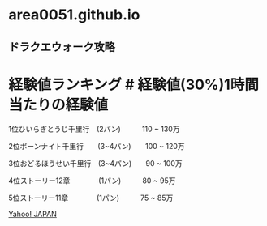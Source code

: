 # area0051.github.io

## ドラクエウォーク攻略

# 経験値ランキング # 経験値(30%)1時間当たりの経験値



1位ひいらぎとうじ千里行　(2パン)　　　110 ~ 130万

2位ボーンナイト千里行　　(3~4パン)　　100 ~ 120万

3位おどるほうせい千里行　(3~4パン)　　90  ~ 100万

4位ストーリー12章　　　　(1パン)　　　80  ~ 95万

5位ストーリー11章　　　　(1パン)　　　75  ~ 85万


[Yahoo! JAPAN](https://www.yahoo.co.jp)